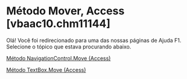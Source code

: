 
# Método Mover, Access [vbaac10.chm11144]

Olá! Você foi redirecionado para uma das nossas páginas de Ajuda F1. Selecione o tópico que estava procurando abaixo.

[Método NavigationControl.Move (Access)](http://msdn.microsoft.com/library/bbf4e87e-8468-7cfd-7cd4-5f423a6517c8%28Office.15%29.aspx)

[Método TextBox.Move (Access)](http://msdn.microsoft.com/library/50b25305-0b91-378d-514f-d35b8d7aed6e%28Office.15%29.aspx)

